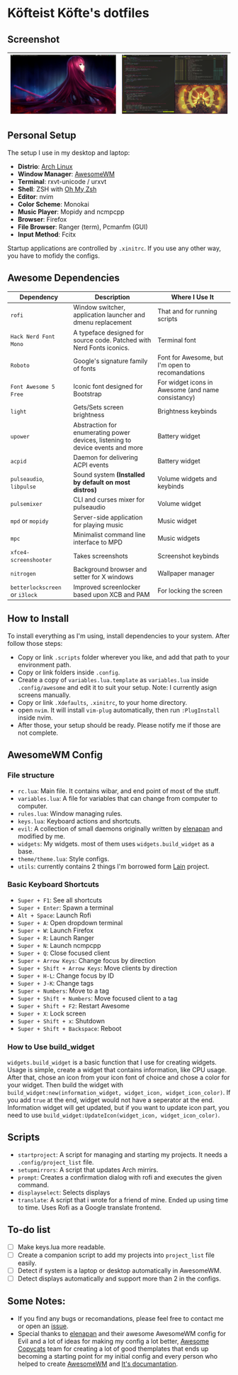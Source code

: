 # Köfteist Köfte's dotfiles

## Screenshot
| ![Alt text](./screenshots/awesome1.png?raw=true "Awesome screenshot") |![Alt text](./screenshots/awesome2.png?raw=true "Awesome screenshot") |
| --- | --- |

## Personal Setup
The setup I use in my desktop and laptop:
* **Distrio**: [Arch Linux](https://www.archlinux.org/)
* **Window Manager**: [AwesomeWM](https://awesomewm.org/)
* **Terminal**: rxvt-unicode / urxvt
* **Shell**: ZSH with [Oh My Zsh](https://ohmyz.sh/)
* **Editor**: nvim
* **Color Scheme**: Monokai
* **Music Player**: Mopidy and ncmpcpp
* **Browser**: Firefox
* **File Browser**: Ranger (term), Pcmanfm (GUI)
* **Input Method**: Fcitx

Startup applications are controlled by `.xinitrc`. If you use any other way, you have to mofidy the configs.


## Awesome Dependencies
| Dependency | Description | Where I Use It |
| --- | --- | --- |
| `rofi` | Window switcher, application launcher and dmenu replacement | That and for running scripts |
| `Hack Nerd Font Mono` | A typeface designed for source code. Patched with Nerd Fonts iconics. | Terminal font |
| `Roboto` | Google's signature family of fonts | Font for Awesome, but I'm open to recomandations |
| `Font Awesome 5 Free` | Iconic font designed for Bootstrap | For widget icons in Awesome (and name consistancy) |
| `light` | Gets/Sets screen brightness | Brightness keybinds |
| `upower` | Abstraction for enumerating power devices, listening to device events and more | Battery widget |
| `acpid` | Daemon for delivering ACPI events | Battery widget |
| `pulseaudio`, `libpulse` | Sound system **(Installed by default on most distros)** | Volume widgets and keybinds |
| `pulsemixer` | CLI and curses mixer for pulseaudio | Volume widget |
| `mpd` or `mopidy` | Server-side application for playing music | Music widget |
| `mpc` | Minimalist command line interface to MPD | Music widgets |
| `xfce4-screenshooter` | Takes screenshots | Screenshot keybinds |
| `nitrogen` | Background browser and setter for X windows | Wallpaper manager |
| `betterlockscreen` or `i3lock` | Improved screenlocker based upon XCB and PAM | For locking the screen |


## How to Install
To install everything as I'm using, install dependencies to your system. After follow those steps:
* Copy or link `.scripts` folder wherever you like, and add that path to your environment path.
* Copy or link folders inside `.config`.
* Create a copy of `variables.lua.template` as `variables.lua` inside `.config/awesome` and edit it to suit your setup. Note: I currently asign screens manually.
* Copy or link `.Xdefaults`, `.xinitrc`, to your home directory.
* open `nvim`. It will install `vim-plug` automatically, then run `:PlugInstall` inside nvim.
* After those, your setup should be ready. Please notify me if those are not complete.


## AwesomeWM Config

### File structure
* `rc.lua`: Main file. It contains wibar, and end point of most of the stuff.
* `variables.lua`: A file for variables that can change from computer to computer.
* `rules.lua`: Window managing rules.
* `keys.lua`: Keyboard actions and shortcuts.
* `evil`: A collection of small daemons originally written by [elenapan](https://github.com/elenapan) and modified by me.
* `widgets`: My widgets. most of them uses `widgets.build_widget` as a base.
* `theme/theme.lua`: Style configs.
* `utils`: currently contains 2 things I'm borrowed form [Lain](https://github.com/lcpz/lain) project.

### Basic Keyboard Shortcuts
* `Super + F1`: See all shortcuts
* `Super + Enter`: Spawn a terminal
* `Alt + Space`: Launch Rofi
* `Super + A`: Open dropdown terminal
* `Super + W`: Launch Firefox
* `Super + R`: Launch Ranger
* `Super + N`: Launch ncmpcpp
* `Super + Q`: Close focused client
* `Super + Arrow Keys`: Change focus by direction
* `Super + Shift + Arrow Keys`: Move clients by direction
* `Super + H-L`: Change focus by ID
* `Super + J-K`: Change tags
* `Super + Numbers`: Move to a tag
* `Super + Shift + Numbers`: Move focused client to a tag
* `Super + Shift + F2`: Restart Awesome
* `Super + X`: Lock screen
* `Super + Shift + x`: Shutdown
* `Super + Shift + Backspace`: Reboot

### How to Use build_widget
`widgets.build_widget` is a basic function that I use for creating widgets. Usage is simple, create a widget that contains information, like CPU usage. After that, chose an icon from your icon font of choice and chose a color for your widget.
Then build the widget with `build_widget:new(information_widget, widget_icon, widget_icon_color)`. If you add `true` at the end, widget would not have a seperator at the end.
Information widget will get updated, but if you want to update icon part, you need to use `build_widget:UpdateIcon(widget_icon, widget_icon_color)`.

## Scripts
* `startproject`: A script for managing and starting my projects. It needs a `.config/project_list` file.
* `setupmirrors`: A script that updates Arch mirrirs.
* `prompt`: Creates a confirmation dialog with rofi and executes the given command.
* `displayselect`: Selects displays
* `translate`: A script that i wrote for a friend of mine. Ended up using time to time. Uses Rofi as a Google translate frontend.

## To-do list
* [ ] Make keys.lua more readable.
* [ ] Create a companion script to add my projects into `project_list` file easily.
* [ ] Detect if system is a laptop or desktop automatically in AwesomeWM.
* [ ] Detect displays automatically and support more than 2 in the configs.

## Some Notes:
* If you find any bugs or recomandations, please feel free to contact me or open an [issue](https://gitlab.com/kofteistkofte/dotfiles/issues).
* Special thanks to [elenapan](https://github.com/elenapan) and their awesome AwesomeWM config for Evil and a lot of ideas for making my config a lot better, [Awesome Copycats](https://github.com/lcpz/awesome-copycats) team for creating a lot of good themplates that ends up becoming a starting point for my initial config and every person who helped to create [AwesomeWM](https://awesomewm.org/) and [It's documantation](https://awesomewm.org/apidoc/).


